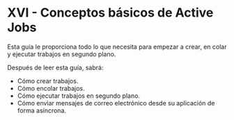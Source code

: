 # XVI - Conceptos básicos de Active Jobs

Esta guía le proporciona todo lo que necesita para empezar a crear, en colar y ejecutar trabajos en segundo plano.

Después de leer esta guía, sabrá:

* Cómo crear trabajos.
* Cómo encolar trabajos.
* Cómo ejecutar trabajos en segundo plano.
* Cómo enviar mensajes de correo electrónico desde su aplicación de forma asíncrona.



